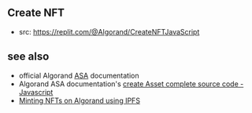 Create NFT
---

- src: https://replit.com/@Algorand/CreateNFTJavaScript

## see also

- official Algorand [ASA](https://developer.algorand.org/docs/get-details/asa/) documentation
- Algorand ASA documentation's [create Asset complete source code - Javascript](https://github.com/algorand/docs/tree/master/examples/assets/v2/javascript)
- [Minting NFTs on Algorand using IPFS](https://developer.algorand.org/solutions/minting-nfts-on-algorand-using-ipfs/)